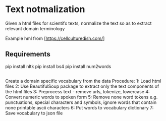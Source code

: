 Text notmalization
==================
Given a html files for scientifx texts, normalize the text so as to extract relevant domain terminology

Example hml from [https://cellculturedish.com/]

## Requirements
pip install nltk
pip install bs4
pip install num2words

##
 Create a domain specific vocabulary from the data
Procedure:
1: Load html files
2: Use BeautifulSoup package to extract only the text components of the html files
3: Preprocess text - remove urls, tokenize, lowercase
4: Convert numeric words to spoken form
5: Remove none word tokens e.g. punctuations, special characters and symbols, ignore words that contain none printable ascii characters
6: Put words to vocabulary dictionary
7: Save vocabulary to json file